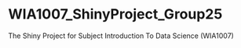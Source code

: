 # WIA1007_ShinyProject_Group25
The Shiny Project for Subject Introduction To Data Science (WIA1007) 

